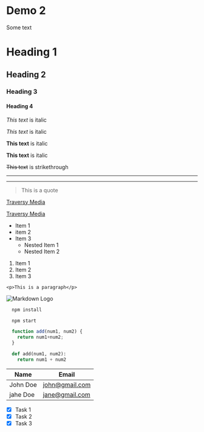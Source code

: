 # Demo 2

Some text

<!-- Headings -->
# Heading 1
## Heading 2
### Heading 3
#### Heading 4

<!-- Italic -->
*This text* is italic

_This text_ is  italic

<!-- Strong -->
**This text** is italic

__This text__ is italic

<!-- Strikethrough -->
~~This text~~ is strikethrough

<!-- Horizontal Rule -->

---
___

<!-- Blockquote -->
> This is a quote

<!-- Links -->
[Traversy Media](http://www.Traversymedia.com)

[Traversy Media](http://www.Traversymedia.com "Traversy media")

<!-- UL -->
* Item 1
* item 2
* Item 3
  * Nested Item 1
  * Nested Item 2

<!-- OL -->
1. Item 1
1. Item 2
1. Item 3

<!-- Inline Code Block -->
`<p>This is a paragraph</p>`

<!-- Images -->
![Markdown Logo](https://markdown-here.com/img/icon256.png)

<!-- github  Markdown -->

<!-- Code Blocks -->
```bash
  npm install

  npm start
```

```javascript
  function add(num1, num2) {
    return num1+num2;
  }
```
```python
  def add(num1, num2):
    return num1 + num2
```

<!-- Tables -->
| Name  |  Email    |
| ----- | --------- |
| John Doe | john@gmail.com|
| jahe Doe | jane@gmail.com|

<!-- Task Lists -->
* [x] Task 1
* [x] Task 2
* [x] Task 3

